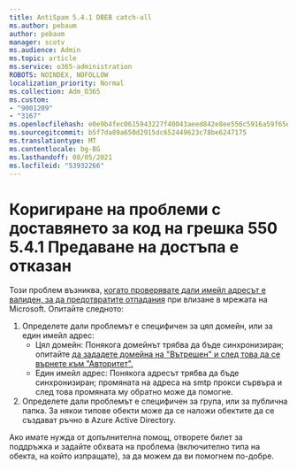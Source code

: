 ```yaml
---
title: AntiSpam 5.4.1 DBEB catch-all
ms.author: pebaum
author: pebaum
manager: scotv
ms.audience: Admin
ms.topic: article
ms.service: o365-administration
ROBOTS: NOINDEX, NOFOLLOW
localization_priority: Normal
ms.collection: Adm_O365
ms.custom:
- "9001209"
- "3167"
ms.openlocfilehash: e0e9b4fec0615943227f40043aeed842e8ee556c5916a59f65e79ce121ec9547
ms.sourcegitcommit: b5f7da89a650d2915dc652449623c78be6247175
ms.translationtype: MT
ms.contentlocale: bg-BG
ms.lasthandoff: 08/05/2021
ms.locfileid: "53932266"
---
```

# <a name="fix-delivery-issues-for-error-code-550-541-relay-access-denied"></a>Коригиране на проблеми с доставянето за код на грешка 550 5.4.1 Предаване на достъпа е отказан

Този проблем възниква, [когато проверявате дали имейл адресът е валиден, за да предотвратите отпадания](https://docs.microsoft.com/exchange/mail-flow-best-practices/use-directory-based-edge-blocking) при влизане в мрежата на Microsoft. Опитайте следното:

1. Определете дали проблемът е специфичен за цял домейн, или за един имейл адрес:
    - Цял домейн: Понякога домейнът трябва да бъде синхронизиран; опитайте [да зададете домейна на "Вътрешен" и след това да се върнете към "Авторитет".](https://docs.microsoft.com/exchange/mail-flow-best-practices/manage-accepted-domains/manage-accepted-domains)
    - Един имейл адрес: Понякога адресът трябва да бъде синхронизиран; промяната на адреса на smtp прокси сървъра и след това промяната му обратно може да помогне.
2. Определете дали проблемът е специфичен за група, или за публична папка. За някои типове обекти може да се наложи обектите да се създават ръчно в Azure Active Directory.

Ако имате нужда от допълнителна помощ, отворете билет за поддръжка и задайте обхвата на проблема (включително типа на обекта, на който изпращате), за да можем да ви помогнем по-добре.